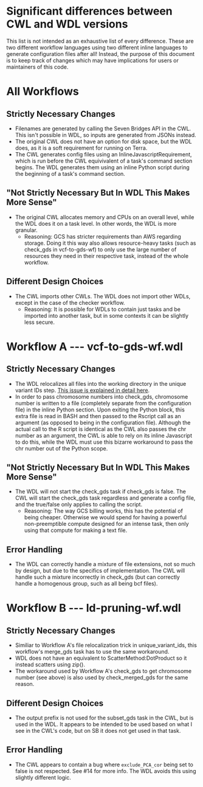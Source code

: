 # Significant differences between CWL and WDL versions
This list is not intended as an exhaustive list of every difference. These are two different workflow languages using two different inline languages to generate configuration files after all! Instead, the purpose of this document is to keep track of changes which may have implications for users or maintainers of this code.  
# All Workflows 
## Strictly Necessary Changes  
* Filenames are generated by calling the Seven Bridges API in the CWL. This isn't possible in WDL, so inputs are generated from JSONs instead.  
* The original CWL does not have an option for disk space, but the WDL does, as it is a soft requirement for running on Terra.  
* The CWL generates config files using an InlineJavascriptRequirement, which is run before the CWL equivivalent of a task's command section begins. The WDL generates them using an inline Python script during the beginning of a task's command section.  

## "Not Strictly Necessary But In WDL This Makes More Sense"
* The original CWL allocates memory and CPUs on an overall level, while the WDL does it on a task level. In other words, the WDL is more granular.  
	* Reasoning: GCS has stricter requirements than AWS regarding storage. Doing it this way also allows resource-heavy tasks (such as check_gds in vcf-to-gds-wf) to only use the large number of resources they need in their respective task, instead of the whole workflow.  

## Different Design Choices
* The CWL imports other CWLs. The WDL does not import other WDLs, except in the case of the checker workflow.  
	* Reasoning: It is possible for WDLs to contain just tasks and be imported into another task, but in some contexts it can be slightly less secure.

# Workflow A --- vcf-to-gds-wf.wdl
## Strictly Necessary Changes  
* The WDL relocalizes all files into the working directory in the unique variant IDs step. [This issue is explained in detail here](https://github.com/DataBiosphere/analysis_pipeline_WDL/issues/2).
* In order to pass chromosome numbers into check_gds, chromosome number is written to a file (completely separate from the configuration file) in the inline Python section. Upon exiting the Python block, this extra file is read in BASH and then passed to the Rscript call as an argument (as opposed to being in the configuration file). Although the actual call to the R script is identical as the CWL also passes the chr number as an argument, the CWL is able to rely on its inline Javascript to do this, while the WDL must use this bizarre workaround to pass the chr number out of the Python scope.     

## "Not Strictly Necessary But In WDL This Makes More Sense"
* The WDL will not start the check_gds task if check_gds is false. The CWL will start the check_gds task regardless and generate a config file, and the true/false only applies to calling the  script.
	* Reasoning: The way GCS billing works, this has the potential of being cheaper. Otherwise we would spend for having a powerful non-preemptible compute designed for an intense task, then only using that compute for making a text file.

## Error Handling
* The WDL can correctly handle a mixture of file extensions, not so much by design, but due to the specifics of implementation. The CWL will handle such a mixture incorrectly in check_gds (but can correctly handle a homogenous group, such as all being bcf files).

# Workflow B --- ld-pruning-wf.wdl
## Strictly Necessary Changes
* Similiar to Workflow A's file relocalization trick in unique_variant_ids, this workflow's merge_gds task has to use the same workaround.
* WDL does not have an equivalent to ScatterMethod:DotProduct so it instead scatters using zip().
* The workaround used by Workflow A's check_gds to get chromosome number (see above) is also used by check_merged_gds for the same reason.  

## Different Design Choices
* The output prefix is not used for the subset_gds task in the CWL, but is used in the WDL. It appears to be intended to be used based on what I see in the CWL's code, but on SB it does not get used in that task.  

## Error Handling
* The CWL appears to contain a bug where `exclude_PCA_cor` being set to false is not respected. See #14 for more info. The WDL avoids this using slightly different logic.

